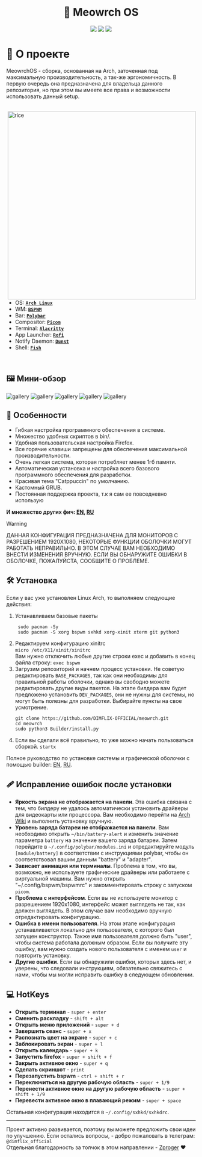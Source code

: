 <h1 align="center"> 🐾 Meowrch OS  </h1>

<!-- BADGES -->

<p align="center">
  <img src="https://img.shields.io/github/issues/DIMFLIX-OFFICIAL/meowrch?style=for-the-badge">
  <img src="https://img.shields.io/github/stars/DIMFLIX-OFFICIAL/meowrch?style=for-the-badge">
  <img src="https://img.shields.io/github/license/DIMFLIX-OFFICIAL/meowrch?style=for-the-badge">
  </br>
</p>

<!-- INFORMATION -->
<h1 align="left"> 📝 О проекте</h1> 
<p>MeowrchOS - сборка, основанная на Arch, заточенная под максимальную производительность, а так-же эргономичность.
В первую очередь она предназначена для владельца данного репозитория, но при этом вы имеете все права и возможности
использовать данный setup.</p><br>

<img src=".meta/preview.png" alt="rice" align="right" width="500px">

 - OS: [**`Arch Linux`**](https://archlinux.org/)
 - WM: [**`BSPWM`**](https://github.com/baskerville/bspwm)
 - Bar: [**`Polybar`**](https://github.com/polybar/polybar)
 - Compositor: [**`Picom`**](https://github.com/yshui/picom)
 - Terminal: [**`Alacritty`**](https://github.com/alacritty/alacritty)
 - App Launcher: [**`Rofi`**](https://github.com/davatorium/rofi)
 - Notify Daemon: [**`Dunst`**](https://github.com/dunst-project/dunst)
 - Shell: [**`Fish`**](https://github.com/fish-shell/fish-shell)

</br>


<!-- IMAGES -->
## 🖼️ Мини-обзор
![gallery](.meta/preview2.png)
![gallery](.meta/preview3.png)
![gallery](.meta/preview4.png)
![gallery](.meta/preview5.png)
![gallery](.meta/preview6.png)


<!-- FEATURES -->
## 🚀 Особенности
* Гибкая настройка программного обеспечения в системе.
* Множество удобных скриптов в bin/.
* Удобная пользовательская настройка Firefox.
* Все горячие клавиши запрещены для обеспечения максимальной производительности.
* Очень легкая система, которая потребляет менее 1гб памяти.
* Автоматическая установка и настройка всего базового программного обеспечения для разработки.
* Красивая тема "Catppuccin" по умолчанию.
* Кастомный GRUB.
* Постоянная поддержка проекта, т.к я сам ее повседневно использую

**И множество других фич: [EN](Docs/03_all_features_and_tricks_english.md), [RU](Docs/02_all_features_and_tricks_russian.md)**

> [!WARNING]
> ДАННАЯ КОНФИГУРАЦИЯ ПРЕДНАЗНАЧЕНА ДЛЯ МОНИТОРОВ С РАЗРЕШЕНИЕМ 1920X1080,
> НЕКОТОРЫЕ ФУНКЦИИ ОБОЛОЧКИ МОГУТ РАБОТАТЬ НЕПРАВИЛЬНО.
> В ЭТОМ СЛУЧАЕ ВАМ НЕОБХОДИМО ВНЕСТИ ИЗМЕНЕНИЯ ВРУЧНУЮ.
> ЕСЛИ ВЫ ОБНАРУЖИТЕ ОШИБКИ В ОБОЛОЧКЕ, ПОЖАЛУЙСТА, СООБЩИТЕ О ПРОБЛЕМЕ.

<!-- INSTALLATION -->
## 🛠 Установка
Если у вас уже установлен Linux Arch, то выполняем следующие действия:
1. Устанавливаем базовые пакеты
   ```
    sudo pacman -Sy
    sudo pacman -S xorg bspwm sxhkd xorg-xinit xterm git python3
    ```
2. Редактируем конфигурацию xinitrc \
   `micro /etc/X11/xinit/xinitrc` \
   Вам нужно отключить любые другие строки exec и добавить в конец файла строку:
   `exec bspwm`
3. Загрузим репозиторий и начнем процесс установки. Не советую редактировать `BASE_PACKAGES`, так как они необходимы для правильной работы оболочки, однако вы свободно можете редактировать другие виды пакетов. На этапе билдера вам будет предложено установить `DEV_PACKAGES`, они не нужны для системы, но могут быть полезны для разработки. Выбирайте пункты на свое усмотрение.
   ```
   git clone https://github.com/DIMFLIX-OFFICIAL/meowrch.git
   cd meowrch
   sudo python3 Builder/install.py
   ```
4. Если вы сделали всё правильно, то уже можно начать пользоваться сборкой. `startx`

Полное руководство по установке системы и графической оболочки с помощью builder: [EN](Docs/01_installing_arch_linux_with_bspwm_english.md), [RU](Docs/00_installing_arch_linux_with_bspwm_russian.md). 

<!-- ERRORS -->
## 🩹 Исправление ошибок после установки
* **Яркость экрана не отображается на панели**. Эта ошибка связана с тем, что билдеру не удалось автоматически установить драйверы для видеокарты или процессора. Вам необходимо перейти на [Arch Wiki](https://wiki.archlinux.org) и выполнить установку вручную.
* **Уровень заряда батареи не отображается на панели**. Вам необходимо открыть `~/bin/battery-alert` и изменить значение параметра `battery` на значение вашего заряда батареи. Затем перейдите в `~/.config/polybar/modules.ini` и отредактируйте модуль `[module/battery]` в соответствии с инструкциями polybar, чтобы он соответствовал вашим данным "battery" и "adapter".
* **Зависает анимация или терминалы**. Проблема в том, что вы, возможно, не используете графические драйверы или работаете с виртуальной машины. Вам нужно открыть "~/.config/bspwm/bspwmrc" и закомментировать строку с запуском `picom`.
* **Проблема с интерфейсом**. Если вы не используете монитор с разрешением 1920x1080, интерфейс может выглядеть не так, как должен выглядеть. В этом случае вам необходимо вручную отредактировать конфигурацию.
* **Ошибка в имени пользователя**. На этом этапе конфигурация устанавливается локально для пользователя, с которого был запущен конструктор. Также имя пользователя должно быть "user", чтобы система работала должным образом. Если вы получите эту ошибку, вам нужно создать нового пользователя с именем `user` и повторить установку.
* **Другие ошибки**. Если вы обнаружили ошибки, которых здесь нет, и уверены, что следовали инструкциям, обязательно свяжитесь с нами, чтобы мы могли исправить ошибку в следующем обновлении.


<!-- HOTKEYS -->
## 💻 HotKeys
* **Открыть терминал** - `super + enter`
* **Сменить раскладку** - `shift + alt`
* **Открыть меню приложений** - `super + d`
* **Завершить сеанс** - `super + x`
* **Распознать цвет на экране** - `super + c`
* **Заблокировать экран** - `super + l`
* **Открыть календарь** - `super + k`
* **Запустить firefox** - `super + shift + f`
* **Закрыть активное окно** - `super + q`
* **Сделать скриншот** - `print`
* **Перезапустить bspwm** - `ctrl + shift + r`
* **Переключиться на другую рабочую область** - `super + 1/9`
* **Перенести активное окно на другую рабочую область** - `super + shift + 1/9`
* **Перевести активное окно в плавающий режим** - `super + space`

Остальная конфигурация находится в `~/.config/sxhkd/sxhkdrc`.

***

Проект активно развивается, поэтому вы можете предложить свои идеи по улучшению. 
Если остались вопросы, - добро пожаловать в телеграм: `@dimflix_official` \
Отдельная благодарность за толчок в этом направлении - [Zproger](https://github.com/Zproger) ❤️